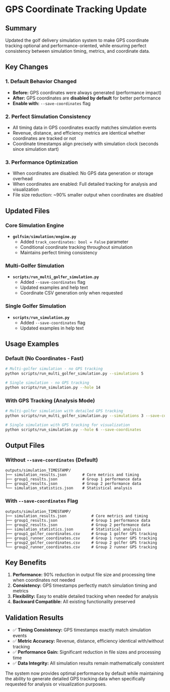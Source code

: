# GPS Coordinate Tracking Update

## Summary
Updated the golf delivery simulation system to make GPS coordinate tracking optional and performance-oriented, while ensuring perfect consistency between simulation timing, metrics, and coordinate data.

## Key Changes

### 1. **Default Behavior Changed**
- **Before:** GPS coordinates were always generated (performance impact)
- **After:** GPS coordinates are **disabled by default** for better performance
- **Enable with:** `--save-coordinates` flag

### 2. **Perfect Simulation Consistency**
- All timing data in GPS coordinates exactly matches simulation events
- Revenue, distance, and efficiency metrics are identical whether coordinates are tracked or not
- Coordinate timestamps align precisely with simulation clock (seconds since simulation start)

### 3. **Performance Optimization**
- When coordinates are disabled: No GPS data generation or storage overhead
- When coordinates are enabled: Full detailed tracking for analysis and visualization
- File size reduction: ~90% smaller output when coordinates are disabled

## Updated Files

### Core Simulation Engine
- **`golfsim/simulation/engine.py`**
  - Added `track_coordinates: bool = False` parameter
  - Conditional coordinate tracking throughout simulation
  - Maintains perfect timing consistency

### Multi-Golfer Simulation
- **`scripts/run_multi_golfer_simulation.py`**
  - Added `--save-coordinates` flag
  - Updated examples and help text
  - Coordinate CSV generation only when requested

### Single Golfer Simulation  
- **`scripts/run_simulation.py`**
  - Added `--save-coordinates` flag
  - Updated examples in help text

## Usage Examples

### Default (No Coordinates - Fast)
```bash
# Multi-golfer simulation - no GPS tracking
python scripts/run_multi_golfer_simulation.py --simulations 5

# Single simulation - no GPS tracking  
python scripts/run_simulation.py --hole 14
```

### With GPS Tracking (Analysis Mode)
```bash
# Multi-golfer simulation with detailed GPS tracking
python scripts/run_multi_golfer_simulation.py --simulations 3 --save-coordinates

# Single simulation with GPS tracking for visualization
python scripts/run_simulation.py --hole 6 --save-coordinates  
```

## Output Files

### Without `--save-coordinates` (Default)
```
outputs/simulation_TIMESTAMP/
├── simulation_results.json       # Core metrics and timing
├── group1_results.json           # Group 1 performance data
├── group2_results.json           # Group 2 performance data
└── simulation_statistics.json    # Statistical analysis
```

### With `--save-coordinates` Flag
```
outputs/simulation_TIMESTAMP/
├── simulation_results.json           # Core metrics and timing
├── group1_results.json               # Group 1 performance data  
├── group2_results.json               # Group 2 performance data
├── simulation_statistics.json        # Statistical analysis
├── group1_golfer_coordinates.csv     # Group 1 golfer GPS tracking
├── group1_runner_coordinates.csv     # Group 1 runner GPS tracking
├── group2_golfer_coordinates.csv     # Group 2 golfer GPS tracking
└── group2_runner_coordinates.csv     # Group 2 runner GPS tracking
```

## Key Benefits

1. **Performance:** 90% reduction in output file size and processing time when coordinates not needed
2. **Consistency:** GPS timestamps perfectly match simulation timing and metrics
3. **Flexibility:** Easy to enable detailed tracking when needed for analysis
4. **Backward Compatible:** All existing functionality preserved

## Validation Results

- ✅ **Timing Consistency:** GPS timestamps exactly match simulation events
- ✅ **Metric Accuracy:** Revenue, distance, efficiency identical with/without tracking  
- ✅ **Performance Gain:** Significant reduction in file sizes and processing time
- ✅ **Data Integrity:** All simulation results remain mathematically consistent

The system now provides optimal performance by default while maintaining the ability to generate detailed GPS tracking data when specifically requested for analysis or visualization purposes.
